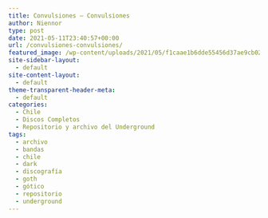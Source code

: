 ```yaml
---
title: Convulsiones – Convulsiones
author: Niennor
type: post
date: 2021-05-11T23:40:57+00:00
url: /convulsiones-convulsiones/
featured_image: /wp-content/uploads/2021/05/f1caae1b6dde55456d37ae9cb022a267.jpg
site-sidebar-layout:
  - default
site-content-layout:
  - default
theme-transparent-header-meta:
  - default
categories:
  - Chile
  - Discos Completos
  - Repositorio y archivo del Underground
tags:
  - archivo
  - bandas
  - chile
  - dark
  - discografía
  - goth
  - gótico
  - repositorio
  - underground
---
```

<figure class="wp-block-embed is-type-rich is-provider-soundcloud wp-block-embed-soundcloud wp-embed-aspect-4-3 wp-has-aspect-ratio">

<div class="wp-block-embed__wrapper">
</div></figure>
